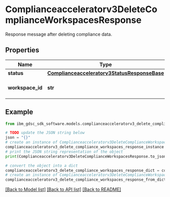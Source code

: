 # Complianceacceleratorv3DeleteComplianceWorkspacesResponse

Response message after deleting compliance data.

## Properties

Name | Type | Description | Notes
------------ | ------------- | ------------- | -------------
**status** | [**Complianceacceleratorv3StatusResponseBase**](Complianceacceleratorv3StatusResponseBase.md) |  | [optional] 
**workspace_id** | **str** | The id of the workspace. | [optional] 

## Example

```python
from ibm_gdsc_sdk_software.models.complianceacceleratorv3_delete_compliance_workspaces_response import Complianceacceleratorv3DeleteComplianceWorkspacesResponse

# TODO update the JSON string below
json = "{}"
# create an instance of Complianceacceleratorv3DeleteComplianceWorkspacesResponse from a JSON string
complianceacceleratorv3_delete_compliance_workspaces_response_instance = Complianceacceleratorv3DeleteComplianceWorkspacesResponse.from_json(json)
# print the JSON string representation of the object
print(Complianceacceleratorv3DeleteComplianceWorkspacesResponse.to_json())

# convert the object into a dict
complianceacceleratorv3_delete_compliance_workspaces_response_dict = complianceacceleratorv3_delete_compliance_workspaces_response_instance.to_dict()
# create an instance of Complianceacceleratorv3DeleteComplianceWorkspacesResponse from a dict
complianceacceleratorv3_delete_compliance_workspaces_response_from_dict = Complianceacceleratorv3DeleteComplianceWorkspacesResponse.from_dict(complianceacceleratorv3_delete_compliance_workspaces_response_dict)
```
[[Back to Model list]](../README.md#documentation-for-models) [[Back to API list]](../README.md#documentation-for-api-endpoints) [[Back to README]](../README.md)


